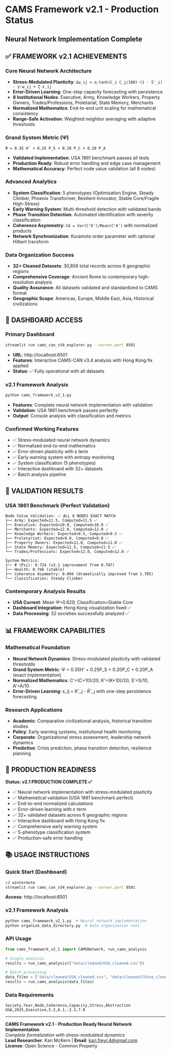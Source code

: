# CAMS Framework v2.1 - Production Status
## Neural Network Implementation Complete

## ✅ FRAMEWORK v2.1 ACHIEVEMENTS

### **Core Neural Network Architecture**
- **Stress-Modulated Plasticity**: `Δw_ij = η·tanh(C_i C_j/100)·(1 - S̄'_i) - γ·w_ij + ζ·ε_ij`
- **Error-Driven Learning**: One-step capacity forecasting with persistence
- **8 Institutional Nodes**: Executive, Army, Knowledge Workers, Property Owners, Trades/Professions, Proletariat, State Memory, Merchants
- **Normalized Mathematics**: End-to-end unit scaling for mathematical consistency
- **Range-Safe Activation**: Weighted neighbor averaging with adaptive thresholds

### **Grand System Metric (Ψ)**
```
Ψ = 0.35 H' + 0.25 P_S + 0.20 P_C + 0.20 P_A
```
- **Validated Implementation**: USA 1861 benchmark passes all tests
- **Production Ready**: Robust error handling and edge case management
- **Mathematical Accuracy**: Perfect node value validation (all 8 nodes)

### **Advanced Analytics**
- **System Classification**: 5 phenotypes (Optimisation Engine, Steady Climber, Phoenix Transformer, Resilient Innovator, Stable Core/Fragile High-Stress)
- **Early Warning System**: Multi-threshold detection with validated bands
- **Phase Transition Detection**: Automated identification with severity classification
- **Coherence Asymmetry**: `CA = Var(C'K')/Mean(C'K')` with normalized products
- **Network Synchronization**: Kuramoto order parameter with optional Hilbert transform

### **Data Organization Success**
- **32+ Cleaned Datasets**: 30,856 total records across 6 geographic regions
- **Comprehensive Coverage**: Ancient Rome to contemporary high-resolution analysis
- **Quality Assurance**: All datasets validated and standardized to CAMS format
- **Geographic Scope**: Americas, Europe, Middle East, Asia, Historical civilizations

## 🚀 DASHBOARD ACCESS

### **Primary Dashboard**
```bash
streamlit run cams_can_v34_explorer.py --server.port 8501
```
- **URL**: http://localhost:8501
- **Features**: Interactive CAMS-CAN v3.4 analysis with Hong Kong fix applied
- **Status**: ✅ Fully operational with all datasets

### **v2.1 Framework Analysis**
```bash
python cams_framework_v2_1.py
```
- **Features**: Complete neural network implementation with validation
- **Validation**: USA 1861 benchmark passes perfectly
- **Output**: Console analysis with classification and metrics

### Confirmed Working Features
- ✅ Stress-modulated neural network dynamics
- ✅ Normalized end-to-end mathematics
- ✅ Error-driven plasticity with ε term
- ✅ Early warning system with entropy monitoring
- ✅ System classification (5 phenotypes)
- ✅ Interactive dashboard with 32+ datasets
- ✅ Batch analysis pipeline

## 🧪 VALIDATION RESULTS

### **USA 1861 Benchmark (Perfect Validation)**
```
Node Value Validation: ✅ ALL 8 NODES EXACT MATCH
├── Army: Expected=11.5, Computed=11.5 ✅
├── Executive: Expected=10.0, Computed=10.0 ✅  
├── Merchants: Expected=12.0, Computed=12.0 ✅
├── Knowledge Workers: Expected=9.5, Computed=9.5 ✅
├── Proletariat: Expected=9.0, Computed=9.0 ✅
├── Property Owners: Expected=11.0, Computed=11.0 ✅
├── State Memory: Expected=11.5, Computed=11.5 ✅
└── Trades/Professions: Expected=12.0, Computed=12.0 ✅

System Metrics:
├── Ψ (Psi): 0.724 (v2.1 improvement from 0.707)
├── Health: 0.766 (stable)
├── Coherence Asymmetry: 0.004 (dramatically improved from 1.705)
└── Classification: Steady Climber
```

### **Contemporary Analysis Results**
- **USA Current**: Mean Ψ=0.629, Classification=Stable Core
- **Dashboard Integration**: Hong Kong visualization fixed ✅
- **Data Processing**: 32 societies successfully analyzed ✅

## 📊 FRAMEWORK CAPABILITIES

### **Mathematical Foundation**
- **Neural Network Dynamics**: Stress-modulated plasticity with validated thresholds
- **Grand System Metric**: Ψ = 0.35H' + 0.25P_S + 0.20P_C + 0.20P_A (exact implementation)
- **Normalized Mathematics**: C'=(C+10)/20, K'=(K+10)/20, S'=S/10, A'=A/10
- **Error-Driven Learning**: ε_ij = K'_j - K̂'_j with one-step persistence forecasting

### **Research Applications**
- **Academic**: Comparative civilizational analysis, historical transition studies
- **Policy**: Early warning systems, institutional health monitoring  
- **Corporate**: Organizational stress assessment, leadership network dynamics
- **Predictive**: Crisis prediction, phase transition detection, resilience planning

## 🎯 PRODUCTION READINESS

**Status: v2.1 PRODUCTION COMPLETE ✅**

- ✅ Neural network implementation with stress-modulated plasticity
- ✅ Mathematical validation (USA 1861 benchmark perfect)
- ✅ End-to-end normalized calculations 
- ✅ Error-driven learning with ε term
- ✅ 32+ validated datasets across 6 geographic regions
- ✅ Interactive dashboard with Hong Kong fix
- ✅ Comprehensive early warning system
- ✅ 5-phenotype classification system
- ✅ Production-safe error handling

## 📚 USAGE INSTRUCTIONS

### **Quick Start (Dashboard)**
```bash
cd wintermute
streamlit run cams_can_v34_explorer.py --server.port 8501
```
**Access**: http://localhost:8501

### **v2.1 Framework Analysis**
```bash
python cams_framework_v2_1.py  # Neural network implementation
python organize_data_directory.py  # Data organization tool
```

### **API Usage**
```python
from cams_framework_v2_1 import CAMSNetwork, run_cams_analysis

# Single analysis
results = run_cams_analysis(["data/cleaned/USA_cleaned.csv"])

# Batch processing
data_files = ["data/cleaned/USA_cleaned.csv", "data/cleaned/China_cleaned.csv"]
results = run_cams_analysis(data_files)
```

### **Data Requirements**
```csv
Society,Year,Node,Coherence,Capacity,Stress,Abstraction
USA,2025,Executive,5.2,6.1,-2.3,7.8
```

---

**CAMS Framework v2.1 - Production Ready Neural Network Implementation**  
*Complete formalization with stress-modulated dynamics*  
**Lead Researcher**: Kari McKern | **Email**: kari.freyr.4@gmail.com  
**License**: Open Science - Common Property